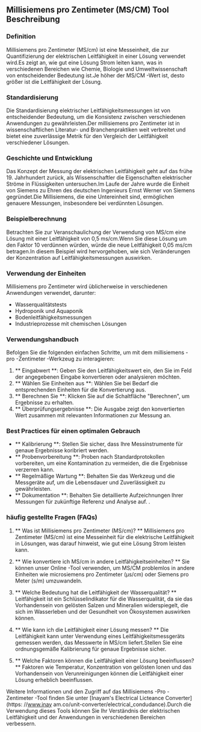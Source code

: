 ## Millisiemens pro Zentimeter (MS/CM) Tool Beschreibung

### Definition
Millisiemens pro Zentimeter (MS/cm) ist eine Messeinheit, die zur Quantifizierung der elektrischen Leitfähigkeit in einer Lösung verwendet wird.Es zeigt an, wie gut eine Lösung Strom leiten kann, was in verschiedenen Bereichen wie Chemie, Biologie und Umweltwissenschaft von entscheidender Bedeutung ist.Je höher der MS/CM -Wert ist, desto größer ist die Leitfähigkeit der Lösung.

### Standardisierung
Die Standardisierung elektrischer Leitfähigkeitsmessungen ist von entscheidender Bedeutung, um die Konsistenz zwischen verschiedenen Anwendungen zu gewährleisten.Der millisiemens pro Zentimeter ist in wissenschaftlichen Literatur- und Branchenpraktiken weit verbreitet und bietet eine zuverlässige Metrik für den Vergleich der Leitfähigkeit verschiedener Lösungen.

### Geschichte und Entwicklung
Das Konzept der Messung der elektrischen Leitfähigkeit geht auf das frühe 19. Jahrhundert zurück, als Wissenschaftler die Eigenschaften elektrischer Ströme in Flüssigkeiten untersuchen.Im Laufe der Jahre wurde die Einheit von Siemens zu Ehren des deutschen Ingenieurs Ernst Werner von Siemens gegründet.Die Millisiemens, die eine Untereinheit sind, ermöglichen genauere Messungen, insbesondere bei verdünnten Lösungen.

### Beispielberechnung
Betrachten Sie zur Veranschaulichung der Verwendung von MS/cm eine Lösung mit einer Leitfähigkeit von 0,5 ms/cm.Wenn Sie diese Lösung um den Faktor 10 verdünnen würden, würde die neue Leitfähigkeit 0,05 ms/cm betragen.In diesem Beispiel wird hervorgehoben, wie sich Veränderungen der Konzentration auf Leitfähigkeitsmessungen auswirken.

### Verwendung der Einheiten
Millisiemens pro Zentimeter wird üblicherweise in verschiedenen Anwendungen verwendet, darunter:
- Wasserqualitätstests
- Hydroponik und Aquaponik
- Bodenleitfähigkeitsmessungen
- Industrieprozesse mit chemischen Lösungen

### Verwendungshandbuch
Befolgen Sie die folgenden einfachen Schritte, um mit dem millisiemens -pro -Zentimeter -Werkzeug zu interagieren:
1. ** Eingabwert **: Geben Sie den Leitfähigkeitswert ein, den Sie im Feld der angegebenen Eingabe konvertieren oder analysieren möchten.
2. ** Wählen Sie Einheiten aus **: Wählen Sie bei Bedarf die entsprechenden Einheiten für die Konvertierung aus.
3. ** Berechnen Sie **: Klicken Sie auf die Schaltfläche "Berechnen", um Ergebnisse zu erhalten.
4. ** Überprüfungsergebnisse **: Die Ausgabe zeigt den konvertierten Wert zusammen mit relevanten Informationen zur Messung an.

### Best Practices für einen optimalen Gebrauch
- ** Kalibrierung **: Stellen Sie sicher, dass Ihre Messinstrumente für genaue Ergebnisse koribriert werden.
- ** Probenvorbereitung **: Proben nach Standardprotokollen vorbereiten, um eine Kontamination zu vermeiden, die die Ergebnisse verzerren kann.
- ** Regelmäßige Wartung **: Behalten Sie das Werkzeug und die Messgeräte auf, um die Lebensdauer und Zuverlässigkeit zu gewährleisten.
- ** Dokumentation **: Behalten Sie detaillierte Aufzeichnungen Ihrer Messungen für zukünftige Referenz und Analyse auf.
.

### häufig gestellte Fragen (FAQs)

1. ** Was ist Millisiemens pro Zentimeter (MS/cm)? **
Millisiemens pro Zentimeter (MS/cm) ist eine Messeinheit für die elektrische Leitfähigkeit in Lösungen, was darauf hinweist, wie gut eine Lösung Strom leisten kann.

2. ** Wie konvertiere ich MS/cm in andere Leitfähigkeitseinheiten? **
Sie können unser Online -Tool verwenden, um MS/CM problemlos in andere Einheiten wie microsiemens pro Zentimeter (µs/cm) oder Siemens pro Meter (s/m) umzuwandeln.

3. ** Welche Bedeutung hat die Leitfähigkeit der Wasserqualität? **
Leitfähigkeit ist ein Schlüsselindikator für die Wasserqualität, da sie das Vorhandensein von gelösten Salzen und Mineralien widerspiegelt, die sich im Wasserleben und der Gesundheit von Ökosystemen auswirken können.

4. ** Wie kann ich die Leitfähigkeit einer Lösung messen? **
Die Leitfähigkeit kann unter Verwendung eines Leitfähigkeitsmessgeräts gemessen werden, das Messwerte in MS/cm liefert.Stellen Sie eine ordnungsgemäße Kalibrierung für genaue Ergebnisse sicher.

5. ** Welche Faktoren können die Leitfähigkeit einer Lösung beeinflussen? **
Faktoren wie Temperatur, Konzentration von gelösten Ionen und das Vorhandensein von Verunreinigungen können die Leitfähigkeit einer Lösung erheblich beeinflussen.

Weitere Informationen und den Zugriff auf das Millisiemens -Pro -Zentimeter -Tool finden Sie unter [Inayam's Electrical Licteance Converter] (https: //www.inay am.co/unit-converter/electrical_condudance).Durch die Verwendung dieses Tools können Sie Ihr Verständnis der elektrischen Leitfähigkeit und der Anwendungen in verschiedenen Bereichen verbessern.